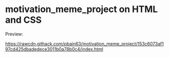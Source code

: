 # motivation_meme_project on HTML and CSS


Preview:

https://rawcdn.githack.com/pbain63/motivation_meme_project/153c6073af197cd425dbadedece3011b0a78b0c4/index.html
